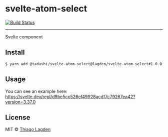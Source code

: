 # svelte-atom-select

[![Build Status][ci-img]][ci]


[ci-img]:  https://github.com/lagden/svelte-atom-select/workflows/Node.js%20CI/badge.svg
[ci]:      https://github.com/lagden/svelte-atom-select/actions?query=workflow%3A%22Node.js+CI%22

---

Svelte component

## Install

```
$ yarn add @tadashi/svelte-atom-select@lagden/svelte-atom-select#1.0.0
```

## Usage

You can see an example here: https://svelte.dev/repl/d9be5cc526ef49928acdf7c79267ea42?version=3.37.0


## License

MIT © [Thiago Lagden](https://github.com/lagden)
